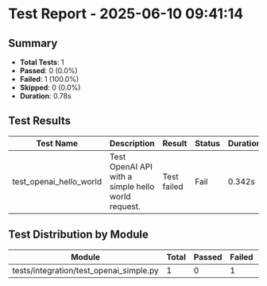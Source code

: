 # Test Report - 2025-06-10 09:41:14

## Summary
- **Total Tests**: 1
- **Passed**: 0 (0.0%)
- **Failed**: 1 (100.0%)
- **Skipped**: 0 (0.0%)
- **Duration**: 0.78s

## Test Results

| Test Name | Description | Result | Status | Duration | Timestamp | Error Message |
|-----------|-------------|--------|--------|----------|-----------|---------------|
| test_openai_hello_world | Test OpenAI API with a simple hello world request. | Test failed | Fail | 0.342s | 2025-06-10 09:41:15 | ../../../.venv/lib/python3.11/site-packages/litellm/llms/openai/openai.py:801: in acompletion     he... |

## Test Distribution by Module

| Module | Total | Passed | Failed | Skipped |
|--------|-------|--------|--------|---------|
| tests/integration/test_openai_simple.py | 1 | 0 | 1 | 0 |